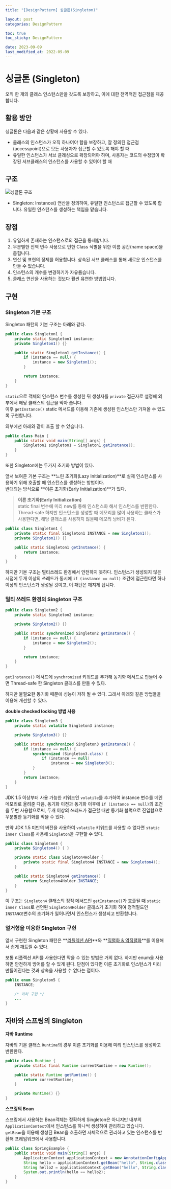 ```yaml
---
title: "[DesignPattern] 싱글톤(Singleton)"

layout: post
categories: DesignPattern

toc: true
toc_sticky: DesignPattern

date: 2023-09-09
last_modified_at: 2022-09-09
---
```


# 싱글톤 (Singleton)

오직 한 개의 클래스 인스턴스만을 갖도록 보장하고, 이에 대한 전역적인 접근점을 제공합니다.


## 활용 방안

싱글톤은 다음과 같은 상황에 사용할 수 있다.

- 클래스의 인스턴스가 오직 하나여야 함을 보장하고, 잘 정의된 접근점(accesspoint)으로 모든 사용자가 접근할 수 있도록 해야 할 때
- 유일한 인스턴스가 서브 클래싱으로 확장되어야 하며, 사용자는 코드의 수정없이 확장된 서브클래스의 인스턴스를 사용할 수 있어야 할 때


## 구조

![싱글톤 구조]({{site.url}}/public/image/2023/2023-09/09-singleton.png)

- Singleton: Instance() 연산을 정의하여, 유일한 인스턴스로 접근할 수 있도록 합니다. 유일한 인스턴스를 생성하는 책임을 맡습니다.


## 장점

1. 유일하게 존재하는 인스턴스로의 접근을 통제합니다.
2. 무분별한 전역 변수 사용으로 인한 Class 식별을 위한 이름 공간(name space)을 좁힙니다.
3. 연산 및 표현의 정제를 허용합니다. 상속된 서브 클래스를 통해 새로운 인스턴스를 만들 수 있습니다.
4. 인스턴스의 개수를 변경하기가 자유룝습니다.
5. 클래스 연산을 사용하는 것보다 훨씬 유연한 방법입니다.


## 구현


### Singleton 기본 구조

Singleton 패턴의 기본 구조는 아래와 같다.

```java
public class Singleton1 {
    private static Singleton1 instance;
    private Singleton1() {}

    public static Singleton1 getInstance() {
        if (instance == null) {
            instance = new Singleton1();
        }

        return instance;
    }
}
```

`static`으로 객체의 인스턴스 변수를 생성한 뒤 생성자를 `private` 접근자로 설정해 외부에서 해당 클래스의 접근을 막아 줍니다.<br>
이후 `getInstance()` static 메서드를 이용해 기존에 생성된 인스턴스만 가져올 수 있도록 구현합니다.

외부에선 아래와 같이 호출 할 수 있습니다.

```java
public class Main {
    public static void main(String[] args) {
        Singleton1 singleton1 = Singleton1.getInstance();
    }
}
```

또한 Singleton에는 두가지 초기화 방법이 있다.

앞서 보여준 기본 구조는 **느린 초기화(Lazy Initialization)**로 실제 인스턴스를 사용하기 위해 호출할 때 인스턴스를 생성하는 방법이다.<br>
반대되는 방식으로 **이른 초기화(Early Initialization)**가 있다.

> **이른 초기화(Early Initialization)**<br>
> static final 변수에 미리 new를 통해 인스턴스화 해서 인스턴스를 반환한다.<br>
> Thread-safe 하지만 인스턴스를 생성할 때 메모리를 많이 사용하는 클래스가 사용한다면, 해당 클래스를 사용하지 않을때 메모리 낭비가 된다.


```java
public class Singleton1 {
    private static final Singleton1 INSTANCE = new Singleton1();
    private Singleton1() {}

    public static Singleton1 getInstance() {
        return instance;
    }
}
```

하지만 기본 구조는 멀티쓰레드 환경에서 안전하지 못하다. 인스턴스가 생성되지 않은 시점에 두개 이상의 쓰레드가 동시에 `if (instance == null)` 조건에 접근한다면 하나 이상의 인스턴스가 생성될 것이고, 이 패턴은 깨지게 됩니다.


### 멀티 쓰레드 환경의 Singleton 구조

```java
public class Singleton2 {
    private static Singleton2 instance;

    private Singleton2() {}

    public static synchronized Singleton2 getInstance() {
        if (instance == null) {
            instance = new Singleton2();
        }

        return instance;
    }
}
```

`getInstance()` 메서드에 `synchronized` 키워드를 추가해 동기화 메서드로 만들어 주면 Thread-safe 한 Singleton 클래스를 만들 수 있다.

하지만 불필요한 동기화 때문에 성능이 저하 될 수 있다. 그래서 아래와 같은 방법들을 이용해 개선할 수 있다.

**double checked locking 방법 사용**

```java
public class Singleton3 {
    private static volatile Singleton3 instance;

    private Singleton3() {}

    public static synchronized Singleton3 getInstance() {
        if (instance == null) {
            synchronized (Singleton3.class) {
                if (instance == null)
                    instance = new Singleton3();
            }
        }
        return instance;
    }
}
```

JDK 1.5 이상부터 사용 가능한 키워드인 `volatile`를 추가하여 instance 변수를 메인 메모리로 올려준 다음, 동기화 이전과 동기화 이후에 `if (instance == null)`의 조건을 두번 사용함으로써, 두개 이상의 쓰레드가 접근할 때만 동기화 블럭으로 진입함으로 무분별한 동기화를 막을 수 있다.

만약 JDK 1.5 미만의 버전을 사용하여 `volatile` 키워드를 사용할 수 없다면 `static inner Class`를 사용해 `Singleton`을 구현할 수 있다.

```java
public class Singleton4 {
    private Singleton4() { }

    private static class Singleton4Holder {
        private static final Singleton4 INSTANCE = new Singleton4();
    }

    public static Singleton4 getInstance() {
        return Singleton4Holder.INSTANCE;
    }
}
```

이 구조는 `Singleton4` 클래스의 정적 메서드인 `getInstance()`가 호출될 때 `static inner Class`로 선언된 `Singleton4Holder` 클래스가 초기화 하여 정적필드인 `INSTANCE`변수의 초기화가 일어나면서 인스턴스가 생성되고 반환합니다.


### 열거형을 이용한 Singleton 구현

앞서 구현한 Singleton 패턴은 **[리플렉션 API](https://dh37789.github.io/effectivejava/item03/)**와 **[직렬화 & 역직렬화](https://dh37789.github.io/effectivejava/item89/)**를 이용해서 쉽게 깨트릴 수 있다.

보통 리플렉션 API를 사용한다면 막을 수 있는 방법은 거의 없다. 하지만 enum을 사용하면 안전하게 방어를 할 수 있게 된다. 단점이 있다면 이른 초기화로 인스턴스가 미리 만들어진다는 것과 상속을 사용할 수 없다는 점이다.

```java
public enum Singleton5 {
    INSTANCE;

    /* 이하 구현 */
    ...
}
```


## 자바와 스프링의 Singleton

**자바 Runtime**

자바의 기본 클래스 `Runtime`의 경우 이른 초기화를 이용해 미리 인스턴스를 생성하고 반환한다.

```java
public class Runtime {
    private static final Runtime currentRuntime = new Runtime();

    public static Runtime getRuntime() {
        return currentRuntime;
    }

    private Runtime() {}
}
```

**스프링의 Bean**

스프링에서 사용하는 Bean객체는 정확하게 Singleton은 아니지만 내부의 `ApplicationContext`에서 인스턴스를 하나씩 생성하여 관리하고 있습니다.<br>
`getBean`을 이용해 생성된 Bean을 호출하면 자체적으로 관리하고 있는 인스턴스를 반환해 프레임워크에서 사용합니다.

```java
public class SpringExample {
    public static void main(String[] args) {
        ApplicationContext applicationContext = new AnnotationConfigApplicationContext(SpringConfig.class);
        String hello = applicationContext.getBean("hello", String.class);
        String hello2 = applicationContext.getBean("hello", String.class);
        System.out.println(hello == hello2);
    }
}
```

